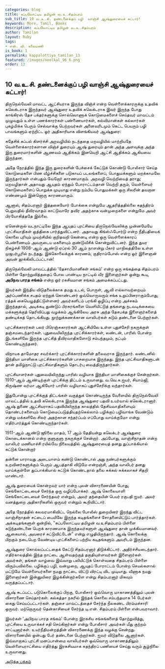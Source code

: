 ```yaml
---
categories: blog
title: கப்பலோட்டிய தமிழன் வ.உ.சிதம்பரம்
sub_title: ﻿10 வ.உ.சி. தண்டனைக்குப் பழி  வாஞ்சி ஆஷ்துரையைச் சுட்டார்!
keywords: More, Tamil, Books
description: கப்பலோட்டிய தமிழன் வ.உ.சிதம்பரம்
author: Tamilan
layout: Ruby
tags:
- என். வி. கலைமணி
is_book: 1
permalink: kappalottiya_tamilan_13
featured: /images/noolkal_96_6.png
order: 13
---
```

## ﻿10 வ.உ.சி. தண்டனைக்குப் பழி வாஞ்சி ஆஷ்துரையைச் சுட்டார்!

திருநெல்வேலி மாவட்ட ஆட்சியராக இருந்த விஞ்ச் என்ற வெள்ளைக்காரருக்கு உதவிக் கலெக்டராக இருந்தவர் ஆஷ்துரை உதவிக் கலெக்டராக இவர் இருந்த போது காங்கிரஸ் தேச பக்தர்களுக்கு சொல்லொணாக் கொடுமைகளைச் செய்தவர் மாவட்டம் முழுவதும் உள்ள பணக்காரர்கள் பண்ணையார்கள், கல்விமான்கள் கல்லார்கள் புகழ்மிக்க பெரும் செல்வாக்கு பெற்றவர்கள் அனைவரிடமும் கெட்ட பெயரும் பழி பாவங்களும் ஏற்றிட்ட ஓர் அதிகாரியாக விளங்கியவர் ஆஷ்துரை:

சுதேசிக் கப்பல் கிளர்ச்சி அறவழியில் நடந்ததை மறவழியில் மாற்றியதே வெள்ளைக்காரர்களான விஞ்ச் துரையும் ஆஷ் துரையும் தான் அந்த அளவுக்கு அந்த இரு துரைமார்களின் ஆணவம் ஆதிக்கம் இனவெறி ஆட்சி ஆதிக்கம் ஆகியவை இருந்தன.

அதே நேரத்தில் இந்த இரு துரைகளின் பேச்சைக் கேட்டுக் கொண்டு போலீசார் செய்த கொடுமைகளை பிண வீழ்ச்சிகளை படுகாயப் படலங்களைப், பொதுமக்களும் மறக்காமலே இருந்தார்கள் என்பதும் வேறோர் காரணமாகும். அறவழி வெற்றியைத் தராது; மறவழிதான் அதாவது ஆயுதம் ஏந்தும் போராட்டம்தான் வெற்றி தரும், வெள்ளையர் கொடுமைகளைப் பொறுக்க முடியாது என்று நம்பிய பொதுமக்கள் ஒரு சிலரின் தவறான எண்ணமும் இன்னொரு காரணமாகும்.

ஆனால், சிதம்பரனார் இத்தகையோர் போக்கை என்றுமே ஆதரித்ததில்லை சுதந்திரம் பெறுவதில் தீவிரவாதம் காட்டுவாரே தவிர அதற்காக வன்முறைகளை என்றுமே அவர் பிரயோகித்ததே இல்லை.

ஏனென்றால் வடநாட்டிலே இந்த ஆயுதப் புரட்சியை திருநெல்வேலிக்கு முன்னமேயே புரட்சிவாதிகள் ஒத்திகை பார்த்துவிட்டனர். அதாவது கிங்ஸ்ஃபோர்டு என்ற நீதிபதியைக் கொலை புரியும் முயற்சியில் குறிதவறி கென்னடி என்ற ஒரு வெள்ளைக்காரப் பெண்ணையும் அவருடைய மகளையும் குண்டுவீசிக் கொன்றுவிட்டனர். இந்த துயர நிகழ்ச்சி 1908-ஆம் ஆண்டு ஏப்ரல் 30 ஆம் நாளன்று பீகார் மாநிலத்திலே உள்ள முஜபர்பூரில் நடந்தது. இக்கொலைக்குக் காரணம், குதிராம்போஸ் என்ற ஓர் இளைஞன் அவன் தூக்கிலிடப்பட்டான்!

திருநெல்வேலி மாவட்டத்தில் ‘தேசாபிமானிகள் சங்கம்’ என்ற ஒரு சங்கத்தை சிதம்பரம் பிள்ளை தோற்றுவித்ததைப் போல பாண்டிய நாட்டில் வீர இளைஞர்கள் ஒன்று கூடி, **அபிநவ பாரத சங்கம்** என்ற ஓர் ரகசியமான சங்கம் அமைக்கப்பட்டது.

இவர்கள் இந்திய விடுதலைக்காக தமது உடல், பொருள், ஆவி எல்லாவற்றையும் அர்ப்பணிக்க சபதம் ஏற்றுக் கொண்டனர் ஒவ்வொருவரும் சங்க உறுப்பினராகும்போது, ரத்தக் கையெழுத்திட்டுள்ளனர் அவர்களிடம் பரங்கி ஒழிப்பு என்ற அச்சகம் இருந்ததால், அடிக்கடி துண்டுப் பிரசுரங்களை வெளியிட்டுத் தங்களது நடவடிக்கையை மக்களுக்குத் தெரிவிப்பது வழக்கம் ஆங்கிலேய அரசு அந்த தேசபக்த இளைஞர்களைத் தண்டிக்கத் தொடங்கியது. நூற்றுக்கணக்கான வாலிபர்கள் கடும் தண்டனை பெற்றார்கள்.

புரட்சிக்காரர்கள் பலர் பிரெஞ்சுகாரர்கள் ஆட்சியிலே உள்ள புதுச்சேரி நகருக்குள் தஞ்சமடைந்தார்கள். புதுவையிலிருந்த புரட்சிக்காரர்கள், லண்டன், பாரிஸ் போன்ற இடங்களிலே இருந்த புரட்சித் தீவிரவாதிகளோடு சம்பந்தமும், நட்பும் கொண்டிருந்தனர்.

விநாயக தாமோதர சவர்க்கார் புரட்சிக்காரர்களின் தலைவராக இருந்தார். லண்டனில் இந்தியா மாளிகை புரட்சிக்காரர்களின் பாசறையாக இருந்தது. இந்த புரட்சிவாதிகளுடன் தான் தமிழ்நாட்டு புரட்சிவாதிகளும் தொடர்பு வைத்திருந்தார்கள்.

புரட்சியாளர்கள் புதுவையிலிருந்து பாரிஸ் வழியாக இந்தியா மாளிகைக்குச் சென்றார்கள். 1910-ஆம் ஆண்டிற்குள் புரட்சிக்கு திட்டம் உருவானது. வ.வெ.சு.ஐயர், சியாம்ஜி, கிருஷ்ண வர்மா ஆகியோர் பாரிஸ் வழியாகப் புதுச்சேரிக்கு வந்தார்கள்.

இதுபோன்று புரட்சிக்குத் திட்டங்கள் வகுத்துக் கொண்டிருந்த வேளையில் திருநெல்வேலி மாவட்டத்தில் உதவி கலெக்டராக இருந்த ஆஷ்துரை பதவி உயர்வால் கலெக்டரானார். ஆஷ் துணை ஆட்சியராகப் பதவியிலிருந்த காலத்தில் தேசியவாதிகளையும் தொண்டர்களையும் கொடுமைப்படுத்தியதற்கெல்லாம் பழிக்குப் பழிவாங்க வேண்டும் என்று மக்களிலே சிலர் அதற்கான சந்தர்ப்பம் எப்போது வாய்க்குமோ என்று எதிர்பார்த்துக் கொண்டிருந்தார்கள்.

1911-ஆம் ஆண்டு ஜூலை மாதம், 17 ஆம் தேதியன்று கலெக்டர் ஆஷ்துரை கொடைக்கானல் என்ற குளுகுளு நகருக்குச் சென்றார். அப்போது, வாஞ்சிநாதன் என்ற வாலிபர் மணியாச்சி ரயில்வே நிலையத்தில் ஆஷ்துரையைத் தனது துப்பாக்கியால் கட்டுக் கொன்றார்

தன்னை யாராவது அடையாளம் கண்டு கொண்டால் அது நண்பர்களுக்கும் உறவினர்களுக்கும் பெரும் ஆபத்தாகி விடுமே என்றஞ்சி, அந்த வாலிபர் தனது வாய்க்குள்ளே துப்பாக்கியால் சுட்டுக் கொண்டதால் தலை சுக்கல் சுக்கலாகச் சிதறி மாண்டார்.

ஆஷ் துரையைக் கொன்றவர் யார் என்ற புலன் விசாரணையின் போது, செங்கோட்டையைச் சேர்ந்த ஒரு வழிப்போக்கர். ஆஷ் கொலையாளி செங்கோட்டையைச் சேர்ந்தவர் என்றும், அவர் தந்தையின் பெயர் ரகுபதி ஐயர். அவர் வனத்துறை அதிகாரிகளில் ஒருவர் என்றும் கூறிவிட்டார்.

அதே நேரத்தில் கலவரமாகிவிட்ட நெல்லை போலீஸ் துறையினர் இறந்து விட்ட வாஞ்சிநாதன் சட்டைப் பையிலே இருந்த கடிதங்களைச் சோதனையிட்டுப் பார்த்தார்கள். அக்கடிதங்களுள் ஒன்றில், “கப்பலோட்டிய தமிழன் வ.உசிதம்பரம் பிள்ளை கடுந்தண்டனை பெறக் காரணமாக இருந்தவர்களுள் ஆஷ்துரை தான் முக்கியமானவர். ஆகையால், அவரைச் சுட்டுவிட்டேன்” என்று எழுதியிருந்தார். ஆஷ் கொலைக்கு பிறகும் நடைபெற வேண்டிய புரட்சிகளைப் பற்றிய கடிதங்களும் அவரிடம் இருந்தன.

ஆஷ்துரை கொல்லப்பட்டதைக் கேட்டு சிதம்பரனார் திடுக்கிட்டார். அதிர்ச்சியடைந்தார். எதிர்காலத்தில் இந்த நாட்டை ஆள்வதற்குத் தகுதியுள்ளவர்கள் இளைஞர்கள். அவர்கள், தங்கள் வாழ்வை இவ்வாறு பலியிட்டுக் கொள்வதை சிதம்பரம் பிள்ளை விரும்பவில்லை. பழிக்குப் பழி, வன்முறை, ஆயுதப் போராட்டம் போன்ற செயல்களால் மட்டுமே வெள்ளையர்களை நமது நாட்டை விட்டு விரட்டி விட முடியாது. வீணாக நமது இளைஞர்கள் இன்னுயிரை இழக்கின்றார்களே என்று சிதம்பரனார் மிகவும் வருத்தப்பட்டார்.

ஆஷ் சுடப்பட்ட படுகொலைக்குப் பிறகு, போலீசார் ஒவ்வொரு மாகாணத்திலும் புலன் விசாரணை செய்தார்கள். கல்கத்தா நகரில் இந்தக் கொலை சம்பந்தமாக 14 பேர்கள் கைது செய்யப்பட்டார்கள். தஞ்சை மாவட்டத்தைச் சேர்ந்த நீலகண்ட பிரம்மச்சாரி ஒருவர். மற்றொருவர் தென்காசியைச் சேர்ந்த டி.என். சிதம்பரம் பிள்ளை என்பவராவார்.

இவர்கள் ‘அபிநவ பாரத சங்கம்’ போன்ற இரகசிய சங்கங்களைத் தோற்றுவித்து, புரட்சியை உருவாக்கச் சதி செய்கிறார்கள் என்று போலீசார் அவர்கள் மீது குற்றம் சாட்டினார்கள். உயர்நீதிமன்றத்தின் விசாரணைக்கு இந்த வழக்கு சென்றது. விசாரணையில் ஒன்பது பேர் தண்டனை பெற்றார்கள். ஐவர் விடுதலை ஆனார்கள். இவ்வாறாகப் புரட்சி மனப்பான்மை வாலிபர்கள் ஒவ்வொரு மாகாணத்திலும் வெள்ளையராட்சியை எதிர்த்து இரகசியமாக சுதந்திரப் பணியைச் செய்து வரும் சூழ்நிலை உருவானது.

[அடுத்த பக்கம்](kappalottiya_tamilan_14)